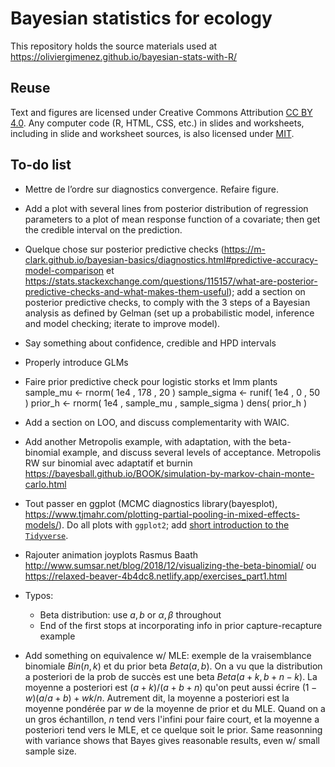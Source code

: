 # Bayesian statistics for ecology

This repository holds the source materials used at https://oliviergimenez.github.io/bayesian-stats-with-R/
 
## Reuse

Text and figures are licensed under Creative Commons Attribution [CC BY 4.0](https://creativecommons.org/licenses/by/4.0/). Any computer code (R, HTML, CSS, etc.) in slides and worksheets, including in slide and worksheet sources, is also licensed under [MIT](https://github.com/oliviergimenez/bayesian-stats-with-R/blob/master/LICENSE.md).

## To-do list

+ Mettre de l’ordre sur diagnostics convergence. Refaire figure. 

+ Add a plot with several lines from posterior distribution of regression parameters to a plot of mean response function of a covariate; then get the credible interval on the prediction. 

+ Quelque chose sur posterior predictive checks (https://m-clark.github.io/bayesian-basics/diagnostics.html#predictive-accuracy-model-comparison et https://stats.stackexchange.com/questions/115157/what-are-posterior-predictive-checks-and-what-makes-them-useful); add a section on posterior predictive checks, to comply with the 3 steps of a Bayesian analysis as defined by Gelman (set up a probabilistic model, inference and model checking; iterate to improve model).

+ Say something about confidence, credible and HPD intervals

+ Properly introduce GLMs

+ Faire prior predictive check pour logistic storks et lmm plants
sample_mu <- rnorm( 1e4 , 178 , 20 )
sample_sigma <- runif( 1e4 , 0 , 50 )
prior_h <- rnorm( 1e4 , sample_mu , sample_sigma )
dens( prior_h )

+ Add a section on LOO, and discuss complementarity with WAIC.

+ Add another Metropolis example, with adaptation, with the beta-binomial example, and discuss several levels of acceptance. Metropolis RW sur binomial avec adaptatif et burnin https://bayesball.github.io/BOOK/simulation-by-markov-chain-monte-carlo.html

+ Tout passer en ggplot (MCMC diagnostics library(bayesplot), https://www.tjmahr.com/plotting-partial-pooling-in-mixed-effects-models/). Do all plots with `ggplot2`; add [short introduction to the `Tidyverse`](https://github.com/oliviergimenez/intro_tidyverse).

+ Rajouter animation joyplots Rasmus Baath http://www.sumsar.net/blog/2018/12/visualizing-the-beta-binomial/ ou https://relaxed-beaver-4b4dc8.netlify.app/exercises_part1.html 

+ Typos: 
    + Beta distribution: use $a, b$ or $\alpha, \beta$ throughout
    + End of the first stops at incorporating info in prior capture-recapture example

+ Add something on equivalence w/ MLE: exemple de la vraisemblance binomiale $Bin(n,k)$ et du prior beta $Beta(a,b)$. On a vu que la distribution a posteriori de la prob de succès est une beta $Beta(a+k, b+n-k)$. La moyenne a posteriori est $(a+k)/(a+b+n)$ qu'on peut aussi écrire $(1-w)(a/a+b) + w k/n$. Autrement dit, la moyenne a posteriori est la moyenne pondérée par $w$ de la moyenne de prior et du MLE. Quand on a un gros échantillon, $n$ tend vers l'infini pour faire court, et la moyenne a posteriori tend vers le MLE, et ce quelque soit le prior. Same reasonning with variance shows that Bayes gives reasonable results, even w/ small sample size. 

